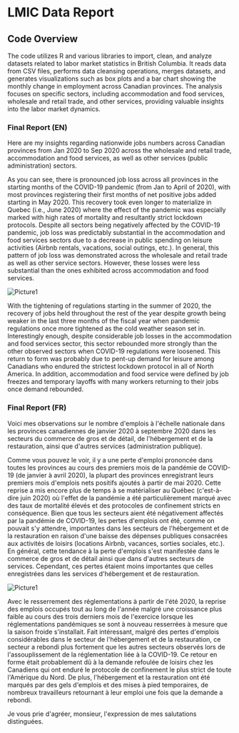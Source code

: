 # LMIC Data Report

## Code Overview
The code utilizes R and various libraries to import, clean, and analyze datasets related to labor market statistics in British Columbia. It reads data from CSV files, performs data cleansing operations, merges datasets, and generates visualizations such as box plots and a bar chart showing the monthly change in employment across Canadian provinces. The analysis focuses on specific sectors, including accommodation and food services, wholesale and retail trade, and other services, providing valuable insights into the labor market dynamics.

### Final Report (EN)

Here are my insights regarding nationwide jobs numbers across Canadian provinces from Jan 2020 to Sep 2020 across the wholesale and retail trade, accommodation and food services, as well as other services (public administration) sectors.

As you can see, there is pronounced job loss across all provinces in the starting months of the COVID-19 pandemic (from Jan to April of 2020), with most provinces registering their first months of net positive jobs added starting in May 2020. This recovery took even longer to materialize in Quebec (i.e., June 2020) where the effect of the pandemic was especially marked with high rates of mortality and resultantly strict lockdown protocols. Despite all sectors being negatively affected by the COVID-19 pandemic, job loss was predictably substantial in the accommodation and food services sectors due to a decrease in public spending on leisure activities (Airbnb rentals, vacations, social outings, etc.). In general, this pattern of job loss was demonstrated across the wholesale and retail trade as well as other service sectors. However, these losses were less substantial than the ones exhibited across accommodation and food services.

![Picture1](https://github.com/k10sj02/lmic-data/assets/35823259/823751d2-23f4-47ac-abf4-d9cf26647814)

With the tightening of regulations starting in the summer of 2020, the recovery of jobs held throughout the rest of the year despite growth being weaker in the last three months of the fiscal year when pandemic regulations once more tightened as the cold weather season set in. Interestingly enough, despite considerable job losses in the accommodation and food services sector, this sector rebounded more strongly than the other observed sectors when COVID-19 regulations were loosened. This return to form was probably due to pent-up demand for leisure among Canadians who endured the strictest lockdown protocol in all of North America. In addition, accommodation and food service were defined by job freezes and temporary layoffs with many workers returning to their jobs once demand rebounded.

### Final Report (FR)

Voici mes observations sur le nombre d'emplois à l'échelle nationale dans les provinces canadiennes de janvier 2020 à septembre 2020 dans les secteurs du commerce de gros et de détail, de l'hébergement et de la restauration, ainsi que d'autres services (administration publique).

Comme vous pouvez le voir, il y a une perte d'emploi prononcée dans toutes les provinces au cours des premiers mois de la pandémie de COVID-19 (de janvier à avril 2020), la plupart des provinces enregistrant leurs premiers mois d'emplois nets positifs ajoutés à partir de mai 2020. Cette reprise a mis encore plus de temps à se matérialiser au Québec (c'est-à-dire juin 2020) où l'effet de la pandémie a été particulièrement marqué avec des taux de mortalité élevés et des protocoles de confinement stricts en conséquence. Bien que tous les secteurs aient été négativement affectés par la pandémie de COVID-19, les pertes d'emplois ont été, comme on pouvait s'y attendre, importantes dans les secteurs de l'hébergement et de la restauration en raison d'une baisse des dépenses publiques consacrées aux activités de loisirs (locations Airbnb, vacances, sorties sociales, etc.). En général, cette tendance à la perte d'emplois s'est manifestée dans le commerce de gros et de détail ainsi que dans d'autres secteurs de services. Cependant, ces pertes étaient moins importantes que celles enregistrées dans les services d'hébergement et de restauration.

![Picture1](https://github.com/k10sj02/lmic-data/assets/35823259/823751d2-23f4-47ac-abf4-d9cf26647814)

Avec le resserrement des réglementations à partir de l'été 2020, la reprise des emplois occupés tout au long de l'année malgré une croissance plus faible au cours des trois derniers mois de l'exercice lorsque les réglementations pandémiques se sont à nouveau resserrées à mesure que la saison froide s'installait. Fait intéressant, malgré des pertes d'emplois considérables dans le secteur de l'hébergement et de la restauration, ce secteur a rebondi plus fortement que les autres secteurs observés lors de l'assouplissement de la réglementation liée à la COVID-19. Ce retour en forme était probablement dû à la demande refoulée de loisirs chez les Canadiens qui ont enduré le protocole de confinement le plus strict de toute l'Amérique du Nord. De plus, l'hébergement et la restauration ont été marqués par des gels d'emplois et des mises à pied temporaires, de nombreux travailleurs retournant à leur emploi une fois que la demande a rebondi.

Je vous prie d'agréer, monsieur, l'expression de mes salutations distinguées.
